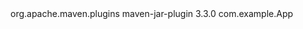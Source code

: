 <build>
    <plugins>
        <plugin>
            <groupId>org.apache.maven.plugins</groupId>
            <artifactId>maven-jar-plugin</artifactId>
            <version>3.3.0</version>
            <configuration>
                <archive>
                    <manifest>
                        <mainClass>com.example.App</mainClass>
                    </manifest>
                </archive>
            </configuration>
        </plugin>
    </plugins>
</build>